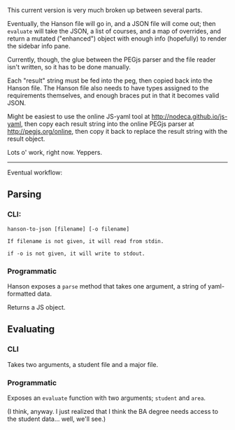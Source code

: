 This current version is very much broken up between several parts. 

Eventually, the Hanson file will go in, and a JSON file will come out; then `evaluate` will take the JSON, a list of courses, and a map of overrides, and return a mutated ("enhanced") object with enough info (hopefully) to render the sidebar info pane. 

Currently, though, the glue between the PEGjs parser and the file reader isn't written, so it has to be done manually. 

Each "result" string must be fed into the peg, then copied back into the Hanson file. The Hanson file also needs to have types assigned to the requirements themselves, and enough braces put in that it becomes valid JSON. 

Might be easiest to use the online JS-yaml tool at <http://nodeca.github.io/js-yaml>, then copy each result string into the online PEGjs parser at <http://pegjs.org/online>, then copy it back to replace the result string with the result object. 

Lots o' work, right now. Yeppers. 

---

Eventual workflow:
## Parsing

### CLI:
```
hanson-to-json [filename] [-o filename]

If filename is not given, it will read from stdin. 

if -o is not given, it will write to stdout. 
```

### Programmatic
Hanson exposes a `parse` method that takes one argument, a string of yaml-formatted data.

Returns a JS object. 

## Evaluating
### CLI
Takes two arguments, a student file and a major file. 

### Programmatic
Exposes an `evaluate` function with two arguments; `student` and `area`.

(I think, anyway. I just realized that I think the BA degree needs access to the student data… well, we'll see.)
